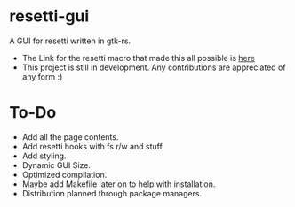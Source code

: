 # resetti-gui

A GUI for resetti written in gtk-rs.

- The Link for the resetti macro that made this all possible is [here](https://github.com/woofdoggo/resetti)
- This project is still in development. Any contributions are appreciated of any form :)

# To-Do

- Add all the page contents.
- Add resetti hooks with fs r/w and stuff.
- Add styling.
- Dynamic GUI Size.
- Optimized compilation.
- Maybe add Makefile later on to help with installation.
- Distribution planned through package managers.
